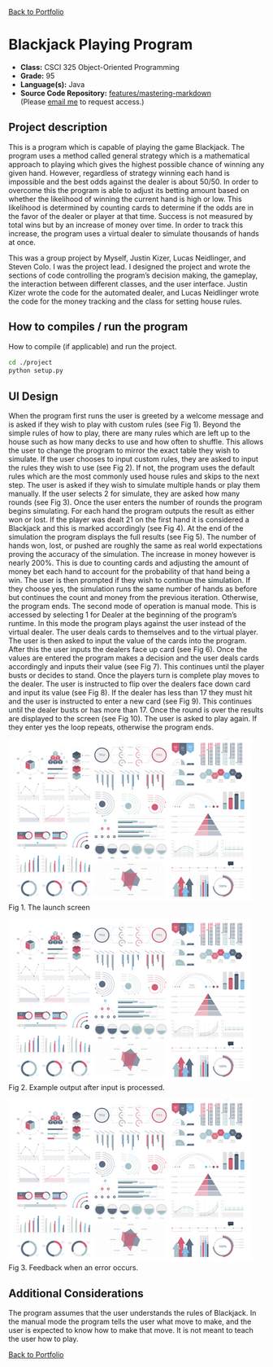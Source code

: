 [Back to Portfolio](./)

Blackjack Playing Program
===============

-   **Class:** CSCI 325 Object-Oriented Programming
-   **Grade:** 95
-   **Language(s):** Java
-   **Source Code Repository:** [features/mastering-markdown](https://guides.github.com/features/mastering-markdown/)  
    (Please [email me](mailto:cjcain1@csustudent.net?subject=GitHub%20Access) to request access.)

## Project description

This is a program which is capable of playing the game Blackjack. The program uses a method called general strategy which is a mathematical approach to playing which gives the highest possible chance of winning any given hand. However, regardless of strategy winning each hand is impossible and the best odds against the dealer is about 50/50. In order to overcome this the program is able to adjust its betting amount based on whether the likelihood of winning the current hand is high or low. This likelihood is determined by counting cards to determine if the odds are in the favor of the dealer or player at that time. Success is not measured by total wins but by an increase of money over time. In order to track this increase, the program uses a virtual dealer to simulate thousands of hands at once. 

This was a group project by Myself, Justin Kizer, Lucas Neidlinger, and Steven Colo. I was the project lead. I designed the project and wrote the sections of code controlling the program’s decision making, the gameplay, the interaction between different classes, and the user interface. Justin Kizer wrote the code for the automated dealer, and Lucas Neidlinger wrote the code for the money tracking and the class for setting house rules.


## How to compiles / run the program

How to compile (if applicable) and run the project.

```bash
cd ./project
python setup.py
```

## UI Design

When the program first runs the user is greeted by a welcome message and is asked if they wish to play with custom rules (see Fig 1). Beyond the simple rules of how to play, there are many rules which are left up to the house such as how many decks to use and how often to shuffle. This allows the user to change the program to mirror the exact table they wish to simulate. If the user chooses to input custom rules, they are asked to input the rules they wish to use (see Fig 2). If not, the program uses the default rules which are the most commonly used house rules and skips to the next step. The user is asked if they wish to simulate multiple hands or play them manually. If the user selects 2 for simulate, they are asked how many rounds (see Fig 3). Once the user enters the number of rounds the program begins simulating. For each hand the program outputs the result as either won or lost. If the player was dealt 21 on the first hand it is considered a Blackjack and this is marked accordingly (see Fig 4). At the end of the simulation the program displays the full results (see Fig 5). The number of hands won, lost, or pushed are roughly the same as real world expectations proving the accuracy of the simulation. The increase in money however is nearly 200%. This is due to counting cards and adjusting the amount of money bet each hand to account for the probability of that hand being a win. The user is then prompted if they wish to continue the simulation. If they choose yes, the simulation runs the same number of hands as before but continues the count and money from the previous iteration. Otherwise, the program ends. The second mode of operation is manual mode. This is accessed by selecting 1 for Dealer at the beginning of the program’s runtime. In this mode the program plays against the user instead of the virtual dealer. The user deals cards to themselves and to the virtual player. The user is then asked to input the value of the cards into the program. After this the user inputs the dealers face up card (see Fig 6). Once the values are entered the program makes a decision and the user deals cards accordingly and inputs their value (see Fig 7). This continues until the player busts or decides to stand. Once the players turn is complete play moves to the dealer. The user is instructed to flip over the dealers face down card and input its value (see Fig 8). If the dealer has less than 17 they must hit and the user is instructed to enter a new card (see Fig 9). This continues until the dealer busts or has more than 17. Once the round is over the results are displayed to the screen (see Fig 10). The user is asked to play again. If they enter yes the loop repeats, otherwise the program ends.

![screenshot](images/dummy_thumbnail.jpg)
Fig 1. The launch screen

![screenshot](images/dummy_thumbnail.jpg)
Fig 2. Example output after input is processed.

![screenshot](images/dummy_thumbnail.jpg)
Fig 3. Feedback when an error occurs.

## Additional Considerations

The program assumes that the user understands the rules of Blackjack. In the manual mode the program tells the user what move to make, and the user is expected to know how to make that move. It is not meant to teach the user how to play.

[Back to Portfolio](./)

